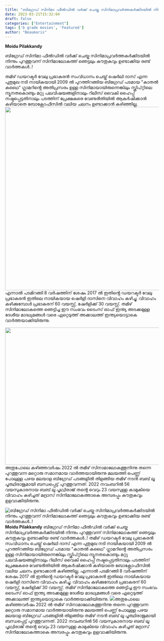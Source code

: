 ```yaml
---
title: "ബിഗ്രേഡ് സിനിമാ ഫീൽഡിൽ വർക്ക് ചെയ്ത സിനിമാപ്രവർത്തകർക്കിടയിൽ നിന്നും പുറത്തുവന്ന് സിനിമാലോകത്ത് ഞെട്ടലും കൗതുകവും ഉണ്ടാക്കിയ രണ്ട് വാർത്തകൾ..!"
date: 2023-03-21T15:32:04
draft: false
categories: ["Entertainment"]
tags: ['b grade movies', 'Featured']
author: "Beaumaris"
---
```


<strong>Moidu Pilakkandy</strong>

ബിഗ്രേഡ് സിനിമാ ഫീൽഡിൽ വർക്ക് ചെയ്ത സിനിമാപ്രവർത്തകർക്കിടയിൽ നിന്നും പുറത്തുവന്ന് സിനിമാലോകത്ത് ഞെട്ടലും കൗതുകവും ഉണ്ടാക്കിയ രണ്ട് വാർത്തകൾ..!

തമിഴ് ഡയറക്ടർ വേലു പ്രഭാകരൻ സംവിധാനം ചെയ്ത് ഷെർലി ദാസ് എന്ന പുതുമുഖ നടി നായികയായി 2009 ൽ പുറത്തിറങ്ങിയ ബിഗ്രേഡ് പടമായ "കാതൽ കഥൈ" ഗ്ലാമറിൻ്റെ അതിപ്രസരം ഉള്ള സിനിമായായിരുന്നെങ്കിലും സ്ക്രിപ്റ്റിലെ ന്യൂനതകൊണ്ടും മറ്റു പലവിഷയങ്ങളിനാലും റിലീസ് വൈകി ഹൈപ്പ് നഷ്ടപ്പെട്ടതിനാലും പടത്തിന് പ്രേക്ഷകരെ വേണ്ടരീതിയിൽ ആകർഷിക്കാൻ കഴിയാതെ ബോക്സോഫീസിൽ വലിയ ചലനം ഉണ്ടാക്കാൻ കഴിഞ്ഞില്ല. <img class="size-large wp-image-388468 aligncenter" src="https://cdn.boolokam.com/articles/2023/03/r2r2rtt-1024x768.jpg" alt="" width="800" height="600" />എന്നാൽ പടമിറങ്ങി 8 വർഷത്തിന് ശേഷം 2017 ൽ ഇതിൻ്റെ ഡയറക്ടർ വേലു പ്രഭാകരൻ ഇതിലെ നായികയായ ഷെർളി ദാസിനെ വിവാഹം കഴിച്ചു. വിവാഹം കഴിക്കുമ്പോൾ പ്രഭാകരന് 60 വയസ്സ്, ഷേർളിക്ക് 30 വയസ്സ്. തമിഴ് സിനിമാലോകത്തെ ഞെട്ടിച്ച ഈ സംഭവം ടൈംസ് ഓഫ് ഇന്ത്യ അടക്കമുള്ള ദേശീയ മാദ്ധ്യമങ്ങൾ വരെ ഏറ്റെടുത്ത് അക്കാലത്ത് ഇന്ത്യയൊട്ടാകെ വാർത്തയാക്കിയിരുന്നു.

<img class="size-large wp-image-388469 aligncenter" src="https://cdn.boolokam.com/articles/2023/03/34444-1-1024x576.jpg" alt="" width="800" height="450" />അതുപോലെ കഴിഞ്ഞവർഷം 2022 ൽ തമിഴ് സിനാമാലോകത്തുനിന്നു തന്നെ പുറത്തുവന്ന മറ്റൊരു സമാനമായ വാർത്തയായിരുന്നു മലയത്തി പെണ്ണ് പോലുള്ള പഴയ മലയാള ബിഗ്രേഡ് പടങ്ങളിൽ തിളങ്ങിയ തമിഴ് നടൻ ബബ് ലൂ പൃത്ഥിരാജുമായി ബന്ധപ്പെട്ട് പുറത്തുവന്നത്. 2022 നവംബറിൽ 56 വയസുകാരനായ ബബ് ലൂ പൃഥ്വിരാജ് തൻ്റെ വെറും 23 വയസുള്ള കാമുകിയെ വിവാഹം കഴിച്ചത് മദ്രാസ് സിനിമാലോകത്താകെ അമ്പരപ്പും കൗതുകവും ഉളവാക്കിയിരുന്നു.


![ബിഗ്രേഡ് സിനിമാ ഫീൽഡിൽ വർക്ക് ചെയ്ത സിനിമാപ്രവർത്തകർക്കിടയിൽ നിന്നും പുറത്തുവന്ന് സിനിമാലോകത്ത് ഞെട്ടലും കൗതുകവും ഉണ്ടാക്കിയ രണ്ട് വാർത്തകൾ..!](https://cdn.boolokam.com/articles/2023/03/r2r2rtt-1024x768.jpg)**Moidu Pilakkandy** ബിഗ്രേഡ് സിനിമാ ഫീൽഡിൽ വർക്ക് ചെയ്ത സിനിമാപ്രവർത്തകർക്കിടയിൽ നിന്നും പുറത്തുവന്ന് സിനിമാലോകത്ത് ഞെട്ടലും കൗതുകവും ഉണ്ടാക്കിയ രണ്ട് വാർത്തകൾ..! തമിഴ് ഡയറക്ടർ വേലു പ്രഭാകരൻ സംവിധാനം ചെയ്ത് ഷെർലി ദാസ് എന്ന പുതുമുഖ നടി നായികയായി 2009 ൽ പുറത്തിറങ്ങിയ ബിഗ്രേഡ് പടമായ "കാതൽ കഥൈ" ഗ്ലാമറിൻ്റെ അതിപ്രസരം ഉള്ള സിനിമായായിരുന്നെങ്കിലും സ്ക്രിപ്റ്റിലെ ന്യൂനതകൊണ്ടും മറ്റു പലവിഷയങ്ങളിനാലും റിലീസ് വൈകി ഹൈപ്പ് നഷ്ടപ്പെട്ടതിനാലും പടത്തിന് പ്രേക്ഷകരെ വേണ്ടരീതിയിൽ ആകർഷിക്കാൻ കഴിയാതെ ബോക്സോഫീസിൽ വലിയ ചലനം ഉണ്ടാക്കാൻ കഴിഞ്ഞില്ല. എന്നാൽ പടമിറങ്ങി 8 വർഷത്തിന് ശേഷം 2017 ൽ ഇതിൻ്റെ ഡയറക്ടർ വേലു പ്രഭാകരൻ ഇതിലെ നായികയായ ഷെർളി ദാസിനെ വിവാഹം കഴിച്ചു. വിവാഹം കഴിക്കുമ്പോൾ പ്രഭാകരന് 60 വയസ്സ്, ഷേർളിക്ക് 30 വയസ്സ്. തമിഴ് സിനിമാലോകത്തെ ഞെട്ടിച്ച ഈ സംഭവം ടൈംസ് ഓഫ് ഇന്ത്യ അടക്കമുള്ള ദേശീയ മാദ്ധ്യമങ്ങൾ വരെ ഏറ്റെടുത്ത് അക്കാലത്ത് ഇന്ത്യയൊട്ടാകെ വാർത്തയാക്കിയിരുന്നു. ![](https://cdn.boolokam.com/articles/2023/03/34444-1-1024x576.jpg)അതുപോലെ കഴിഞ്ഞവർഷം 2022 ൽ തമിഴ് സിനാമാലോകത്തുനിന്നു തന്നെ പുറത്തുവന്ന മറ്റൊരു സമാനമായ വാർത്തയായിരുന്നു മലയത്തി പെണ്ണ് പോലുള്ള പഴയ മലയാള ബിഗ്രേഡ് പടങ്ങളിൽ തിളങ്ങിയ തമിഴ് നടൻ ബബ് ലൂ പൃത്ഥിരാജുമായി ബന്ധപ്പെട്ട് പുറത്തുവന്നത്. 2022 നവംബറിൽ 56 വയസുകാരനായ ബബ് ലൂ പൃഥ്വിരാജ് തൻ്റെ വെറും 23 വയസുള്ള കാമുകിയെ വിവാഹം കഴിച്ചത് മദ്രാസ് സിനിമാലോകത്താകെ അമ്പരപ്പും കൗതുകവും ഉളവാക്കിയിരുന്നു.
